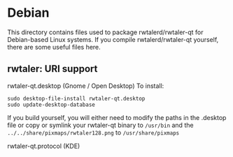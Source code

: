
Debian
====================
This directory contains files used to package rwtalerd/rwtaler-qt
for Debian-based Linux systems. If you compile rwtalerd/rwtaler-qt yourself, there are some useful files here.

## rwtaler: URI support ##


rwtaler-qt.desktop  (Gnome / Open Desktop)
To install:

	sudo desktop-file-install rwtaler-qt.desktop
	sudo update-desktop-database

If you build yourself, you will either need to modify the paths in
the .desktop file or copy or symlink your rwtaler-qt binary to `/usr/bin`
and the `../../share/pixmaps/rwtaler128.png` to `/usr/share/pixmaps`

rwtaler-qt.protocol (KDE)

